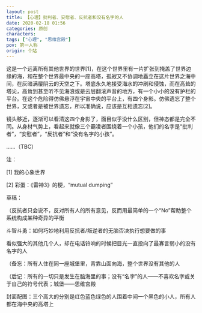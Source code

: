 ```yaml
---
layout: post
title: 【心理】批判者、安慰者、反抗者和没有名字的人
date: 2020-02-18 01:56
categories: 原创
characters: 
tags: ["心理", "思维宫殿"]
pov: 第一人称
origin: 个站
---
```


这是一个远离所有其他世界的世界[1]，在这个世界里有一片扩张到掩盖了世界边缘的海，和在整个世界最中央的一座高塔，孤寂又不协调地矗立在这片世界之海中间，在灰暗满覆阴云的天空之下。塔底永久地接受海水的冲刷和侵蚀，而在高耸的塔尖，高耸到甚至听不见海浪或是云层翻滚声音的地方，有一个小小的没有护栏的平台。在这个危险得仿佛悬浮在宇宙中央的平台上，有四个身影。仿佛遗忘了整个世界，又或者是被世界遗忘，所以准确说，应该是互相遗忘[2]。

镜头移近，逐渐可以看清这四个身影了，面目似乎没什么区别，但神态都是完全不同。从身材气势上，看起来就像三个霸凌者围绕着一个小孩，他们的名字是“批判者”，“安慰者”，“反抗者”和“没有名字的小孩”。

……（TBC）



注：

[1] 我的心象世界

[2] 彩蛋：《雷神3》的梗，“mutual dumping”



草稿：


（反抗者只会说不，反对所有人的所有意见，反而用最简单的一个“No”帮助整个系统构成某种奇异的平衡

斗智斗勇：如何巧妙地利用反抗者/叛逆者的无脑否决执行想要做的事

看似强大的其他几个人，却在电话铃响的时候把目光一直投向了最寡言弱小的没有名字的人

（备忘：所有人住在同一座城堡里，背靠山面向海，整个世界没有其他的人

（后记：所有的一切只是发生在脑海里的事；没有“名字”的人——不喜欢名字或关于自己的符号代表；城堡——思维宫殿

封面配图：三个高大的分别是红色蓝色绿色的人围着中间一个黑色的小人，所有人都在海中央的高塔上
